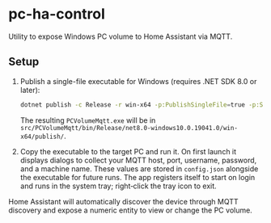 # pc-ha-control

Utility to expose Windows PC volume to Home Assistant via MQTT.

## Setup

1. Publish a single-file executable for Windows (requires .NET SDK 8.0 or later):

   ```sh
   dotnet publish -c Release -r win-x64 -p:PublishSingleFile=true -p:SelfContained=true -p:IncludeNativeLibrariesForSelfExtract=true
   ```

   The resulting `PCVolumeMqtt.exe` will be in
   `src/PCVolumeMqtt/bin/Release/net8.0-windows10.0.19041.0/win-x64/publish/`.

2. Copy the executable to the target PC and run it. On first launch it displays
   dialogs to collect your MQTT host, port, username, password, and a machine
   name. These values are stored in `config.json` alongside the executable for
   future runs. The app registers itself to start on login and runs in the
   system tray; right‑click the tray icon to exit.

Home Assistant will automatically discover the device through MQTT discovery
and expose a numeric entity to view or change the PC volume.

